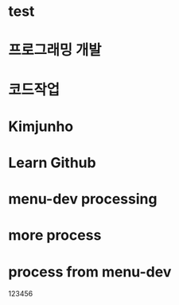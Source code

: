 # test
# 프로그래밍 개발
# 코드작업

# Kimjunho
# Learn Github

# menu-dev processing
# more process
# process from menu-dev

123456